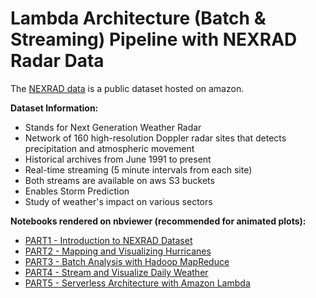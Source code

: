 # Lambda Architecture (Batch & Streaming) Pipeline with NEXRAD Radar Data

The [NEXRAD data](https://aws.amazon.com/noaa-big-data/nexrad/) is a public dataset hosted on amazon.

**Dataset Information:**
- Stands for Next Generation Weather Radar
- Network of 160 high-resolution Doppler radar sites that detects precipitation and atmospheric movement
- Historical archives from June 1991 to present
- Real-time streaming (5 minute intervals from each site)
- Both streams are available on aws S3 buckets
- Enables Storm Prediction
- Study of weather's impact on various sectors


**Notebooks rendered on nbviewer (recommended for animated plots):**

- [PART1 - Introduction to NEXRAD Dataset](http://nbviewer.jupyter.org/github/MarvinBertin/Weather-Data-Eng-Pipeline/blob/master/PART1-NEXRAD_Data_Intro.ipynb)
- [PART2 - Mapping and Visualizing Hurricanes](http://nbviewer.jupyter.org/github/MarvinBertin/Weather-Data-Eng-Pipeline/blob/master/PART2-Weather_Data_Batch_Mapping_Visualization.ipynb)
- [PART3 - Batch Analysis with Hadoop MapReduce](http://nbviewer.jupyter.org/github/MarvinBertin/Weather-Data-Eng-Pipeline/blob/master/PART3-HadoopMapReduce.ipynb)
- [PART4 - Stream and Visualize Daily Weather](http://nbviewer.jupyter.org/github/MarvinBertin/Weather-Data-Eng-Pipeline/blob/master/PART4-Daily_Weather_Data_Stream.ipynb)
- [PART5 - Serverless Architecture with Amazon Lambda](http://nbviewer.jupyter.org/github/MarvinBertin/Weather-Data-Eng-Pipeline/blob/master/PART5-Streaming_AWS_Lambda.ipynb)
